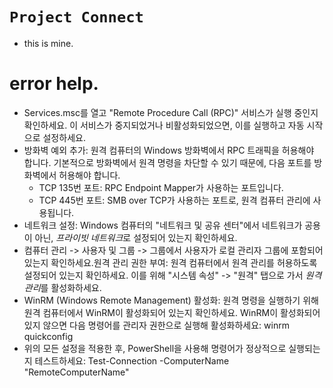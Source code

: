 # `Project Connect`
  - this is mine.
# error help.
  -  Services.msc를 열고 "Remote Procedure Call (RPC)" 서비스가 실행 중인지 확인하세요. 이 서비스가 중지되었거나 비활성화되었으면, 이를 실행하고 자동 시작으로 설정하세요.
  -  방화벽 예외 추가: 원격 컴퓨터의 Windows 방화벽에서 RPC 트래픽을 허용해야 합니다. 기본적으로 방화벽에서 원격 명령을 차단할 수 있기 때문에, 다음 포트를 방화벽에서 허용해야 합니다.
       - TCP 135번 포트: RPC Endpoint Mapper가 사용하는 포트입니다.
       - TCP 445번 포트: SMB over TCP가 사용하는 포트로, 원격 컴퓨터 관리에 사용됩니다.
  - 네트워크 설정: Windows 컴퓨터의 "네트워크 및 공유 센터"에서 네트워크가 공용이 아닌, *프라이빗 네트워크*로 설정되어 있는지 확인하세요.
  - 컴퓨터 관리 -> 사용자 및 그룹 -> 그룹에서 사용자가 로컬 관리자 그룹에 포함되어 있는지 확인하세요.원격 관리 권한 부여: 원격 컴퓨터에서 원격 관리를 허용하도록 설정되어 있는지 확인하세요. 이를 위해 "시스템 속성" -> "원격" 탭으로 가서 *원격 관리*를 활성화하세요.
  - WinRM (Windows Remote Management) 활성화: 원격 명령을 실행하기 위해 원격 컴퓨터에서 WinRM이 활성화되어 있는지 확인하세요. WinRM이 활성화되어 있지 않으면 다음 명령어를 관리자 권한으로 실행해 활성화하세요: winrm quickconfig
  - 위의 모든 설정을 적용한 후, PowerShell을 사용해 명령어가 정상적으로 실행되는지 테스트하세요: Test-Connection -ComputerName "RemoteComputerName"
